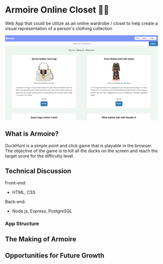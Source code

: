# Armoire Online Closet 💃🏾
Web App that could be utilize as an online wardrobe / closet to help create a visual representation of a person's clothing collection

![Duck hunt image](./public/splashimage.png)

## What is Armoire?

DuckHunt is a simple point and click game that is playable in the browser. The objective of the game is to 
kill all the ducks on the screen and reach the target score for the difficulty level. 

## Technical Discussion

Front-end:
- HTML, CSS

Back-end:
- Node.js, Express, PostgreSQL

### App Structure


## The Making of Armoire



## Opportunities for Future Growth

